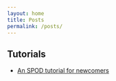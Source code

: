 ```yaml
---
layout: home
title: Posts
permalink: /posts/
---
```

## Tutorials
- [An SPOD tutorial for newcomers](_posts/SPOD_tutorial.md)
